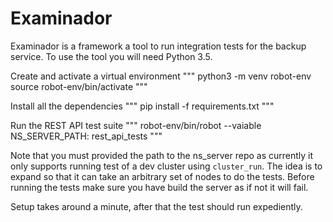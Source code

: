 Examinador
======

Examinador is a framework a tool to run integration tests for the backup service.
To use the tool you will need Python 3.5.

Create and activate a virtual environment
"""
python3 -m venv robot-env
source robot-env/bin/activate
"""

Install all the dependencies
"""
pip install -f requirements.txt
"""

Run the REST API test suite
"""
robot-env/bin/robot --vaiable NS_SERVER_PATH:<location to the ns_server_repo> rest_api_tests
"""

Note that you must provided the path to the ns_server repo as currently it only supports running
test of a dev cluster using `cluster_run`. The idea is to expand so that it can take an arbitrary
set of nodes to do the tests. Before running the tests make sure you have build the server as if
not it will fail.

Setup takes around a minute, after that the test should run expediently.

